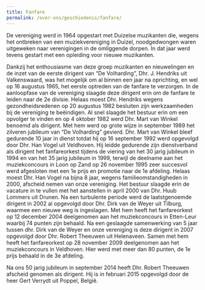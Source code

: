 ```yaml
---
title: Fanfare
permalink: /over-ons/geschiedenis/fanfare/
---
```

De vereniging werd in 1964 opgestart met Duizelse muzikanten die, wegens het ontbreken van een muziekvereniging in Duizel, noodgedwongen waren uitgeweken naar verenigingen in de omliggende dorpen.
In dat jaar werd tevens gestart met een opleiding voor nieuwe muzikanten.

Dankzij het enthousiasme van deze groep muzikanten en nieuwelingen en de inzet van de eerste dirigent van “De Volharding”, Dhr. J. Hendriks uit Valkenswaard, was het mogelijk om al binnen een jaar na oprichting, en wel op 16 augustus 1965, het eerste optreden van de fanfare te verzorgen.
In de aanloopfase van de vereniging slaagde deze dirigent erin om de fanfare te leiden naar de 2e divisie.
Helaas moest Dhr. Hendriks wegens gezondheidsredenen op 20 augustus 1982 besluiten zijn werkzaamheden bij de vereniging te beëindigen. Al snel slaagde het bestuur erin om een opvolger te vinden en op 4 oktober 1982 werd Dhr. Mart van Winkel benoemd als dirigent.
Met hem werd op grote wijze in september 1989 het zilveren jubileum van “De Volharding” gevierd.
Dhr.  Mart van Winkel bleef gedurende 10 jaar in dienst totdat hij op 16 september 1992 werd opgevolgd door Dhr. Han Vogel uit Veldhoven.
Hij leidde gedurende zijn dienstverband als dirigent het fanfareorkest tijdens de viering van het 30 jarig jubileum in 1994 en van het 35 jarig jubileum in 1999, terwijl de deelname aan het muziekconcours in Loon op Zand op 26 november 1995 zeer succesvol werd afgesloten met een 1e prijs en promotie naar de 1e afdeling.
Helaas moest Dhr. Han Vogel na bijna 8 jaar, wegens familieomstandigheden in 2000, afscheid nemen van onze vereniging. Het bestuur slaagde erin de vacature in te vullen met het aanstellen in april 2000 van Dhr. Huub Lommers uit Drunen.
Na een turbulente periode werd de laatstgenoemde dirigent in 2002 al opgevolgd door Dhr. Dirk van de Weyer uit Tilburg, waarmee een nieuwe weg is ingeslagen. Met hem heeft het fanfareorkest op 12 december 2004 deelgenomen aan het muziekconcours in Etten-Leur waarbij 74 punten zijn behaald.
Na een geslaagde samenwerking van 5 jaar tussen dhr. Dirk van de Weyer en onze vereniging is deze dirigent in 2007 opgevolgd door Dhr. Robert Theeuwen uit Helenaveen. Samen met hem heeft het fanfareorkest op 28 november 2009 deelgenomen aan het muziekconcours in Veldhoven. Hier werd met meer dan 80 punten, de 1e prijs behaald in de 3e afdeling.

Na ons 50 jarig jubileum in september 2014 heeft Dhr. Robert Theeuwen afscheid genomen als dirigent. Hij is in februari 2015 opgevolgd door de heer Gert Verrydt uit Poppel, België.
